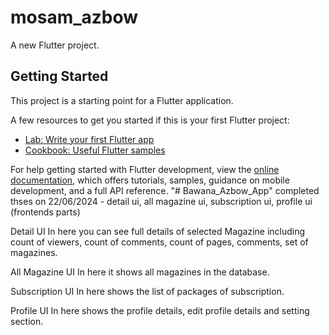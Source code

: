 # mosam_azbow

A new Flutter project.

## Getting Started

This project is a starting point for a Flutter application.

A few resources to get you started if this is your first Flutter project:

- [Lab: Write your first Flutter app](https://docs.flutter.dev/get-started/codelab)
- [Cookbook: Useful Flutter samples](https://docs.flutter.dev/cookbook)

For help getting started with Flutter development, view the
[online documentation](https://docs.flutter.dev/), which offers tutorials,
samples, guidance on mobile development, and a full API reference.
"# Bawana_Azbow_App" 
completed thses on 22/06/2024 - detail ui, all magazine ui, subscription ui, profile ui (frontends parts)

Detail UI
	In here you can see full details of selected Magazine including count of viewers, count of comments, count of pages, comments, set of magazines.

All Magazine UI
	In here it shows all magazines in the database.

 Subscription UI
 	In here shows the list of packages of subscription.

  Profile UI
  	In here shows the profile details, edit profile details and setting section.
 

